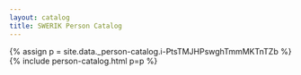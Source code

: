 ```yaml
---
layout: catalog
title: SWERIK Person Catalog
---
```

{% assign p = site.data._person-catalog.i-PtsTMJHPswghTmmMKTnTZb %}
{% include person-catalog.html p=p %}

